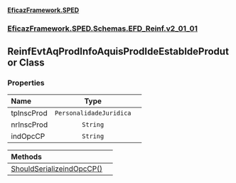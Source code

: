 #### [EficazFramework.SPED](EficazFrameworkSPED.md 'EficazFramework SPED')
### [EficazFramework.SPED.Schemas.EFD_Reinf.v2_01_01](EficazFramework.SPED.Schemas.EFD_Reinf.v2_01_01.md 'EficazFramework.SPED.Schemas.EFD_Reinf.v2_01_01')

## ReinfEvtAqProdInfoAquisProdIdeEstabIdeProdutor Class
### Properties

| Name | Type | |
| :--- | :---: | :--- |
| tpInscProd | `PersonalidadeJuridica` |  |
| nrInscProd | `String` |  |
| indOpcCP | `String` |  |

| Methods | |
| :--- | :--- |
| [ShouldSerializeindOpcCP()](EficazFramework.SPED.Schemas.EFD_Reinf.v2_01_01/ReinfEvtAqProdInfoAquisProdIdeEstabIdeProdutor/ShouldSerializeindOpcCP().md 'EficazFramework.SPED.Schemas.EFD_Reinf.v2_01_01.ReinfEvtAqProdInfoAquisProdIdeEstabIdeProdutor.ShouldSerializeindOpcCP()') | |
